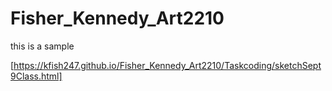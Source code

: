 # Fisher_Kennedy_Art2210

this is a sample

[https://kfish247.github.io/Fisher_Kennedy_Art2210/Taskcoding/sketchSept9Class.html]

